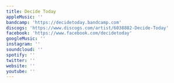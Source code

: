 ```yaml
---
title: Decide Today
appleMusic: ''
bandcamp: 'https://decidetoday.bandcamp.com'
discogs: 'https://www.discogs.com/artist/6038882-Decide-Today'
facebook: 'https://www.facebook.com/decidetoday'
googleMusic: ''
instagram: ''
soundcloud: ''
spotify: ''
twitter: ''
website: ''
youtube: ''
---
```

